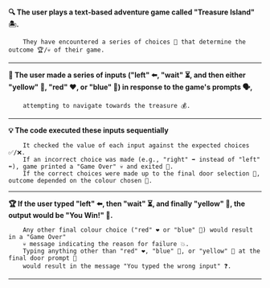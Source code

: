 **🔍 The user plays a text-based adventure game called "Treasure Island" 🏝️.**
      
        They have encountered a series of choices 🤔 that determine the outcome 🏆/💀 of their game.
________________________________________________________________________________________________________________________________________________________________________
**🎯 The user made a series of inputs ("left" ⬅️, "wait" ⏳, and then either "yellow" 💛, "red" ❤️, or "blue" 💙) in response to the game's prompts 🗣️,**
        
        attempting to navigate towards the treasure 💰.
_______________________________________________________________________________________________________________________________________________________________________
**💡 The code executed these inputs sequentially**
        
        It checked the value of each input against the expected choices ✅/❌. 
        If an incorrect choice was made (e.g., "right" ➡️ instead of "left" ⬅️), game printed a "Game Over" 💀 and exited 🚪. 
        If the correct choices were made up to the final door selection 🚪, outcome depended on the colour chosen 🎨.
________________________________________________________________________________________________________________________________________________________________________
**🏆  If the user typed "left" ⬅️, then "wait" ⏳, and finally "yellow" 💛, the output would be "You Win!" 🎉.**
        
        Any other final colour choice ("red" ❤️ or "blue" 💙) would result in a "Game Over" 
        💀 message indicating the reason for failure 💥. 
        Typing anything other than "red" ❤️, "blue" 💙, or "yellow" 💛 at the final door prompt 🚪 
        would result in the message "You typed the wrong input" ❓.
________________________________________________________________________________________________________________________________________________________________________
